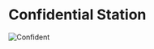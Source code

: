 # Confidential Station
![Confident](https://github.com/AbuProgrammiy/FRONT-JUNIOR/assets/145345550/38b8ab82-4da5-4635-82bf-a40802cb1e2a)
